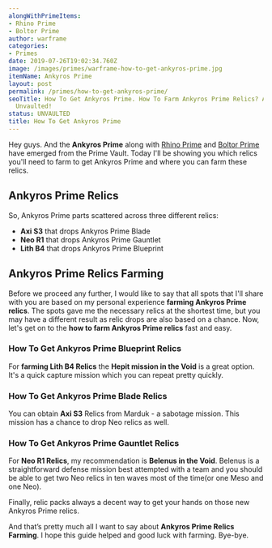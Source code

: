 ```yaml
---
alongWithPrimeItems:
- Rhino Prime
- Boltor Prime
author: warframe
categories:
- Primes
date: 2019-07-26T19:02:34.760Z
image: /images/primes/warframe-how-to-get-ankyros-prime.jpg
itemName: Ankyros Prime
layout: post
permalink: /primes/how-to-get-ankyros-prime/
seoTitle: How To Get Ankyros Prime. How To Farm Ankyros Prime Relics? Ankyros Prime
  Unvaulted!
status: UNVAULTED
title: How To Get Ankyros Prime
---
```

<p>Hey guys. And the <strong>Ankyros Prime</strong> along with <a href="/primes/how-to-get-rhino-prime/" title="How To Get Rhino Prime">Rhino Prime</a> and <a href="/primes/how-to-get-boltor-prime/" title="How To Get Boltor Prime">Boltor Prime</a> have emerged from the Prime Vault. Today I'll be showing you which relics you'll need to farm to get Ankyros Prime and where you can farm these relics.</p><!--more--> <h2>Ankyros Prime Relics</h2> <p>So, Ankyros Prime parts scattered across three different relics:</p> <ul>  <li> <b>Axi S3</b> that drops Ankyros Prime Blade </li>  <li> <b>Neo R1</b> that drops Ankyros Prime Gauntlet </li>  <li> <b>Lith B4</b> that drops Ankyros Prime Blueprint </li>  </ul> <h2>Ankyros Prime Relics Farming</h2> <p>Before we proceed any further, I would like to say that all spots that I'll share with you are based on my personal experience <strong>farming Ankyros Prime relics</strong>. The spots gave me the necessary relics at the shortest time, but you may have a different result as relic drops are also based on a chance. Now, let's get on to the <strong>how to farm Ankyros Prime relics</strong> fast and easy.</p>  <h3>How To Get Ankyros Prime Blueprint Relics</h3>     <p>For <strong>farming Lith B4 Relics</strong> the <b>Hepit mission in the Void</b> is a great option. It's a quick capture mission which you can repeat pretty quickly.</p>     <h3>How To Get Ankyros Prime Blade Relics</h3>     <p>You can obtain <b>Axi S3</b> Relics from Marduk - a sabotage mission. This mission has a chance to drop Neo relics as well.</p>     <h3>How To Get Ankyros Prime Gauntlet Relics</h3>     <p>For <b>Neo R1 Relics</b>, my recommendation is <b>Belenus in the Void</b>. Belenus is a straightforward defense mission best attempted with a team and you should be able to get two Neo relics in ten waves most of the time(or one Meso and one Neo).</p>     <p>Finally, relic packs always a decent way to get your hands on those new Ankyros Prime relics.</p> <p>And that’s pretty much all I want to say about <strong>Ankyros Prime Relics Farming</strong>. I hope this guide helped and good luck with farming. Bye-bye.</p>
